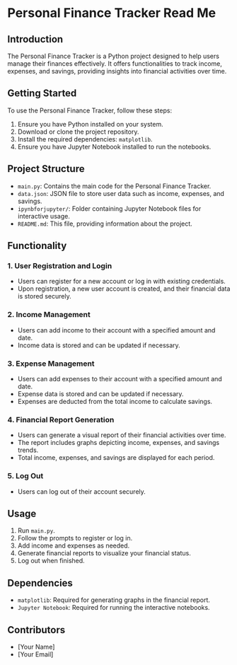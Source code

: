 # Personal Finance Tracker Read Me

## Introduction
The Personal Finance Tracker is a Python project designed to help users manage their finances effectively. It offers functionalities to track income, expenses, and savings, providing insights into financial activities over time.

## Getting Started
To use the Personal Finance Tracker, follow these steps:
1. Ensure you have Python installed on your system.
2. Download or clone the project repository.
3. Install the required dependencies: `matplotlib`.
4. Ensure you have Jupyter Notebook installed to run the notebooks.

## Project Structure
- `main.py`: Contains the main code for the Personal Finance Tracker.
- `data.json`: JSON file to store user data such as income, expenses, and savings.
- `ipynbforjupyter/`: Folder containing Jupyter Notebook files for interactive usage.
- `README.md`: This file, providing information about the project.

## Functionality
### 1. User Registration and Login
- Users can register for a new account or log in with existing credentials.
- Upon registration, a new user account is created, and their financial data is stored securely.

### 2. Income Management
- Users can add income to their account with a specified amount and date.
- Income data is stored and can be updated if necessary.

### 3. Expense Management
- Users can add expenses to their account with a specified amount and date.
- Expense data is stored and can be updated if necessary.
- Expenses are deducted from the total income to calculate savings.

### 4. Financial Report Generation
- Users can generate a visual report of their financial activities over time.
- The report includes graphs depicting income, expenses, and savings trends.
- Total income, expenses, and savings are displayed for each period.

### 5. Log Out
- Users can log out of their account securely.

## Usage
1. Run `main.py`.
2. Follow the prompts to register or log in.
3. Add income and expenses as needed.
4. Generate financial reports to visualize your financial status.
5. Log out when finished.

## Dependencies
- `matplotlib`: Required for generating graphs in the financial report.
- `Jupyter Notebook`: Required for running the interactive notebooks.

## Contributors
- [Your Name]
- [Your Email]
